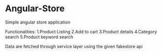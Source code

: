 # Angular-Store

Simple angular store application

Functionalities:
1.Product Listing
2.Add to cart
3.Product details
4.Category search
5.Product keyword search

Data are fetched through service layer using the given fakestore api
